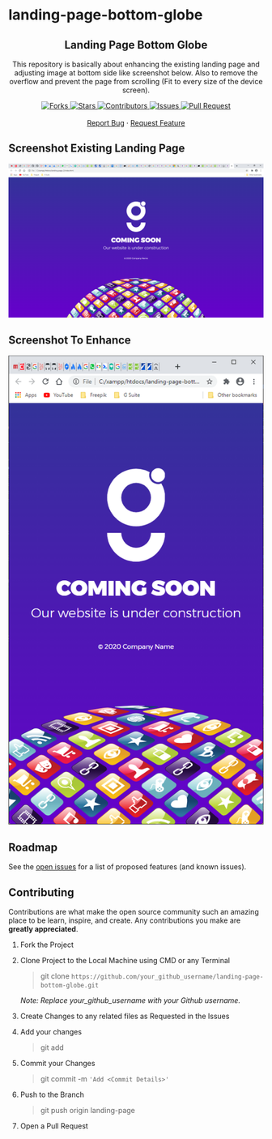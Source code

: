 # landing-page-bottom-globe

<p align="center">
    <h2 align="center">Landing Page Bottom Globe</h2>
    <p align="center">This repository is basically about enhancing the existing landing page and adjusting image at bottom side like screenshot below. Also to remove the overflow and prevent the page from scrolling (Fit to every size of the device screen).</p>
</p>
    
<p align="center">
    <a href="https://github.com/mmuhamadamirzaidi-work/landing-page-bottom-globe/network/members">
        <img alt="Forks" src="https://img.shields.io/github/forks/mmuhamadamirzaidi-work/landing-page-bottom-globe?color=9d65c9" />
    </a>
    <a href="https://github.com/mmuhamadamirzaidi-work/landing-page-bottom-globe/stargazers">
        <img alt="Stars" src="https://img.shields.io/github/stars/mmuhamadamirzaidi-work/landing-page-bottom-globe?color=f0a500" />
    </a>
    <a href="https://github.com/mmuhamadamirzaidi-work/landing-page-bottom-globe/graphs/contributors">
        <img alt="Contributors" src="https://img.shields.io/github/contributors/mmuhamadamirzaidi-work/landing-page-bottom-globe?color=0088ff" />
    </a>
    <a href="https://github.com/mmuhamadamirzaidi-work/landing-page-bottom-globe/issues">
        <img alt="Issues" src="https://img.shields.io/github/issues/mmuhamadamirzaidi-work/landing-page-bottom-globe?color=ff4b5c" />
    </a>
    <a href="https://github.com/mmuhamadamirzaidi-work/landing-page-bottom-globe/pulls">
        <img alt="Pull Request" src="https://img.shields.io/github/issues-pr/mmuhamadamirzaidi-work/landing-page-bottom-globe?color=4CAF50" />
    </a>
    <br/>
    <br/>
    <a href="https://github.com/mmuhamadamirzaidi-work/landing-page-bottom-globe/issues">Report Bug</a>
    ·
    <a href="https://github.com/mmuhamadamirzaidi-work/landing-page-bottom-globe/issues">Request Feature</a>
</p>

<!-- SCREENSHOT -->
## Screenshot Existing Landing Page

![Product Name Screen Shot][product-screenshot]

## Screenshot To Enhance

![Product Name Screen Shot][product-screenshot-2]

<!-- ROADMAP -->
## Roadmap

See the [open issues](https://github.com/mmuhamadamirzaidi-work/landing-page-bottom-globe/issues) for a list of proposed features (and known issues).

<!-- CONTRIBUTING -->
## Contributing

Contributions are what make the open source community such an amazing place to be learn, inspire, and create. Any contributions you make are **greatly appreciated**.
  
   1.  Fork the Project
    
   2.  Clone Project to the Local Machine using CMD or any Terminal 
            
          >git clone `https://github.com/your_github_username/landing-page-bottom-globe.git`             
             
          _Note: Replace your_github_username with your Github username._
  
   3.  Create Changes to any related files as Requested in the Issues
  
   4.  Add your changes
            
          >git add <file you made changes in>
  
   5.  Commit your Changes 
            
          >git commit -m `'Add <Commit Details>'`
            
   6.  Push to the Branch 
            
          >git push origin landing-page 
  
   7.  Open a Pull Request

<!-- MARKDOWN LINKS & IMAGES -->
<!-- https://www.markdownguide.org/basic-syntax/#reference-style-links -->
[contributors-shield]: https://img.shields.io/github/contributors/mmuhamadamirzaidi-work/repo.svg?style=flat-square
[contributors-url]: https://github.com/mmuhamadamirzaidi-work/landing-page-bottom-globe/graphs/contributors
[forks-shield]: https://img.shields.io/github/forks/mmuhamadamirzaidi-work/repo.svg?style=flat-square
[forks-url]: https://github.com/mmuhamadamirzaidi-work/landing-page-bottom-globe/network/members
[stars-shield]: https://img.shields.io/github/stars/mmuhamadamirzaidi-work/repo.svg?style=flat-square
[stars-url]: https://github.com/mmuhamadamirzaidi-work/landing-page-bottom-globe/stargazers
[issues-shield]: https://img.shields.io/github/issues/mmuhamadamirzaidi-work/repo.svg?style=flat-square
[issues-url]: https://github.com/mmuhamadamirzaidi-work/landing-page-bottom-globe/issues
[product-screenshot]: images/current-desktop-view.png
[product-screenshot-2]: images/how-it-should-look-like.png